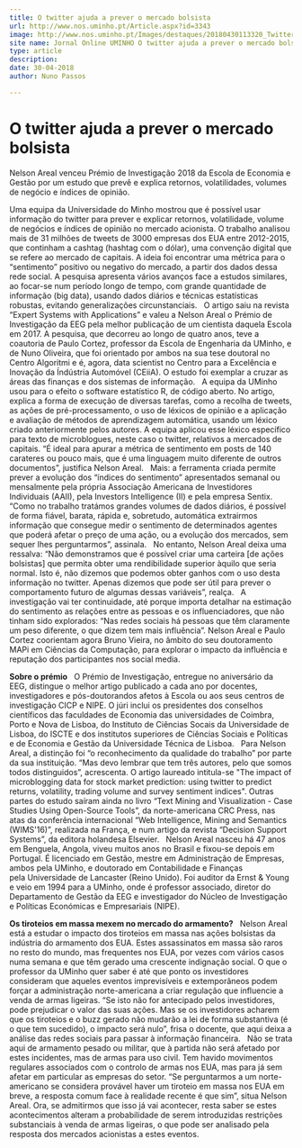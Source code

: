 ```yaml
---
title: O twitter ajuda a prever o mercado bolsista
url: http://www.nos.uminho.pt/Article.aspx?id=3343
image: http://www.nos.uminho.pt/Images/destaques/20180430113320_Twitter.jpg
site name: Jornal Online UMINHO O twitter ajuda a prever o mercado bolsista
type: article
description: 
date: 30-04-2018
author: Nuno Passos

---
```

# O twitter ajuda a prever o mercado bolsista


  

Nelson Areal venceu Prémio de Investigação 2018 da Escola de Economia e Gestão por um estudo que prevê e explica retornos, volatilidades, volumes de negócio e índices de opinião.

Uma equipa da Universidade do Minho mostrou que é possível usar informação do twitter para prever e explicar retornos, volatilidade, volume de negócios e índices de opinião no mercado acionista. O trabalho analisou mais de 31 milhões de tweets de 3000 empresas dos EUA entre 2012-2015, que continham a cashtag (hashtag com o dólar), uma convenção digital que se refere ao mercado de capitais. A ideia foi encontrar uma métrica para o “sentimento” positivo ou negativo do mercado, a partir dos dados dessa rede social. A pesquisa apresenta vários avanços face a estudos similares, ao focar-se num período longo de tempo, com grande quantidade de informação (big data), usando dados diários e técnicas estatísticas robustas, evitando generalizações circunstanciais.
 
O artigo saiu na revista “Expert Systems with Applications” e valeu a Nelson Areal o Prémio de Investigação da EEG pela melhor publicação de um cientista daquela Escola em 2017. A pesquisa, que decorreu ao longo de quatro anos, teve a coautoria de Paulo Cortez, professor da Escola de Engenharia da UMinho, e de Nuno Oliveira, que foi orientado por ambos na sua tese doutoral no Centro Algoritmi e é, agora, data scientist no Centro para a Excelência e Inovação da Índústria Automóvel (CEiiA). O estudo foi exemplar a cruzar as áreas das finanças e dos sistemas de informação.
 
A equipa da UMinho usou para o efeito o software estatístico R, de código aberto. No artigo, explica a forma de execução de diversas tarefas, como a recolha de tweets, as ações de pré-processamento, o uso de léxicos de opinião e a aplicação e avaliação de métodos de aprendizagem automática, usando um léxico criado anteriormente pelos autores. A equipa aplicou esse léxico específico para texto de microblogues, neste caso o twitter, relativos a mercados de capitais. “É ideal para apurar a métrica de sentimento em posts de 140 carateres ou pouco mais, que é uma linguagem muito diferente de outros documentos”, justifica Nelson Areal.
 
Mais: a ferramenta criada permite prever a evolução dos “índices do sentimento” apresentados semanal ou mensalmente pela própria Associação Americana de Investidores Individuais (AAII), pela Investors Intelligence (II) e pela empresa Sentix. “Como no trabalho tratámos grandes volumes de dados diários, é possível de forma fiável, barata, rápida e, sobretudo, automática extrairmos informação que consegue medir o sentimento de determinados agentes que poderá afetar o preço de uma ação, ou a evolução dos mercados, sem sequer lhes perguntarmos”, assinala.
 
No entanto, Nelson Areal deixa uma ressalva: “Não demonstramos que é possível criar uma carteira [de ações bolsistas] que permita obter uma rendibilidade superior àquilo que seria normal. Isto é, não dizemos que podemos obter ganhos com o uso desta informação no twitter. Apenas dizemos que pode ser útil para prever o comportamento futuro de algumas dessas variáveis”, realça.
 
A investigação vai ter continuidade, até porque importa detalhar na estimação do sentimento as relações entre as pessoas e os influenciadores, que não tinham sido explorados: “Nas redes sociais há pessoas que têm claramente um peso diferente, o que dizem tem mais influência”. Nelson Areal e Paulo Cortez coorientam agora Bruno Vieira, no âmbito do seu doutoramento MAPi em Ciências da Computação, para explorar o impacto da influência e reputação dos participantes nos social media.

**Sobre o prémio** 
 
O Prémio de Investigação, entregue no aniversário da EEG, distingue o melhor artigo publicado a cada ano por docentes, investigadores e pós-doutorandos afetos à Escola ou aos seus centros de investigação CICP e NIPE. O júri inclui os presidentes dos conselhos científicos das faculdades de Economia das universidades de Coimbra, Porto e Nova de Lisboa, do Instituto de Ciências Socais da Universidade de Lisboa, do ISCTE e dos institutos superiores de Ciências Sociais e Políticas e de Economia e Gestão da Universidade Técnica de Lisboa.
 
Para Nelson Areal, a distinção foi “o reconhecimento da qualidade do trabalho” por parte da sua instituição. “Mas devo lembrar que tem três autores, pelo que somos todos distinguidos”, acrescenta. O artigo laureado intitula-se "The impact of microblogging data for stock market prediction: using twitter to predict returns, volatility, trading volume and survey sentiment indices". Outras partes do estudo saíram ainda no livro “Text Mining and Visualization - Case Studies Using Open-Source Tools”, da norte-americana CRC Press, nas atas da conferência internacional “Web Intelligence, Mining and Semantics (WIMS'16)”, realizada na França, e num artigo da revista “Decision Support Systems”, da editora holandesa Elsevier.
 
Nelson Areal nasceu há 47 anos em Benguela, Angola, viveu muitos anos no Brasil e fixou-se depois em Portugal. É licenciado em Gestão, mestre em Administração de Empresas, ambos pela UMinho, e doutorado em Contabilidade e Finanças pela Universidade de Lancaster (Reino Unido). Foi auditor da Ernst & Young e veio em 1994 para a UMinho, onde é professor associado, diretor do Departamento de Gestão da EEG e investigador do Núcleo de Investigação e Políticas Económicas e Empresariais (NIPE).

**Os tiroteios em massa mexem no mercado do armamento?** 
 
Nelson Areal está a estudar o impacto dos tiroteios em massa nas ações bolsistas da indústria do armamento dos EUA. Estes assassinatos em massa são raros no resto do mundo, mas frequentes nos EUA, por vezes com vários casos numa semana e que têm gerado uma crescente indignação social. O que o professor da UMinho quer saber é até que ponto os investidores consideram que aqueles eventos imprevisíveis e extemporâneos podem forçar a administração norte-americana a criar regulação que influencie a venda de armas ligeiras. “Se isto não for antecipado pelos investidores, pode prejudicar o valor das suas ações. Mas se os investidores acharem que os tiroteios e o buzz gerado não mudarão a lei de forma substantiva (é o que tem sucedido), o impacto será nulo”, frisa o docente, que aqui deixa a análise das redes sociais para passar à informação financeira.
 
Não se trata aqui de armamento pesado ou militar, que à partida não será afetado por estes incidentes, mas de armas para uso civil. Tem havido movimentos regulares associados com o controlo de armas nos EUA, mas para já sem afetar em particular as empresas do setor. “Se perguntarmos a um norte-americano se considera provável haver um tiroteio em massa nos EUA em breve, a resposta comum face à realidade recente é que sim”, situa Nelson Areal. Ora, se admitirmos que isso já vai acontecer, resta saber se estes acontecimentos alteram a probabilidade de serem introduzidas restrições substanciais à venda de armas ligeiras, o que pode ser analisado pela resposta dos mercados acionistas a estes eventos.
 

